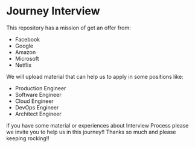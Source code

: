 # Journey Interview

This repository has a mission of get an offer from:  

- Facebook 
- Google 
- Amazon 
- Microsoft 
- Netflix  

We will upload material that can help us to apply in some positions like:  

- Production Engineer 
- Software Engineer 
- Cloud Engineer 
- DevOps Engineer 
- Architect Engineer  

if you have some material or experiences about Interview Process please we invite you to help us in this journey!!  Thanks so much and please keeping rocking!!
